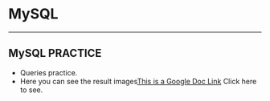 # MySQL

---

## MySQL PRACTICE

- Queries practice.
- Here you can see the result images[This is a Google Doc Link](https://docs.google.com/document/d/1ZInK7Ns5GjXOy64u56hlyL8tXyhH4cf-le-BvnnzdW4/edit?usp=sharing) Click here to see.
